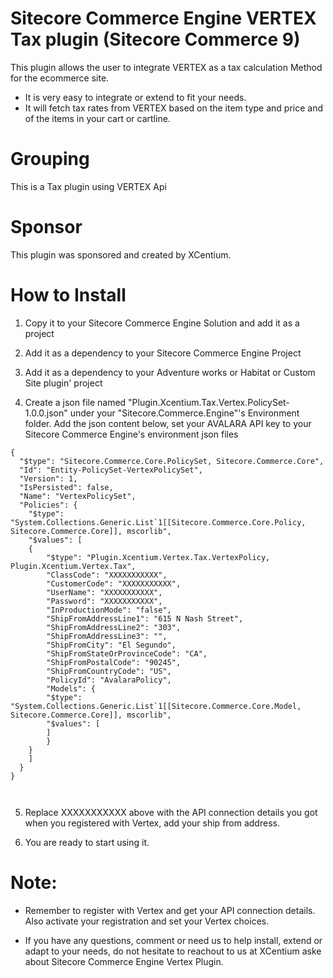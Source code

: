 ﻿
Sitecore Commerce Engine VERTEX Tax plugin (Sitecore Commerce 9)
======================================

This plugin allows the user to integrate VERTEX as a tax calculation Method for the ecommerce site. 
- It is very easy to integrate or extend to fit your needs.
- It will fetch tax rates from VERTEX based on the item type and price and of the items in your cart or cartline.


Grouping
========
This is a Tax plugin using VERTEX Api

Sponsor
=======
This plugin was sponsored and created by XCentium.

How to Install
==============

1. Copy it to your Sitecore Commerce Engine Solution and add it as a project 

2. Add it as a dependency to your Sitecore Commerce Engine Project

3. Add it as a dependency to your Adventure works or Habitat or Custom Site plugin' project

4. Create a json file named "Plugin.Xcentium.Tax.Vertex.PolicySet-1.0.0.json" under your "Sitecore.Commerce.Engine"'s Environment folder. Add the json content below, set your AVALARA API key to your Sitecore Commerce Engine's environment json files

```
{
  "$type": "Sitecore.Commerce.Core.PolicySet, Sitecore.Commerce.Core",
  "Id": "Entity-PolicySet-VertexPolicySet",
  "Version": 1,
  "IsPersisted": false,
  "Name": "VertexPolicySet",
  "Policies": {
    "$type": "System.Collections.Generic.List`1[[Sitecore.Commerce.Core.Policy, Sitecore.Commerce.Core]], mscorlib",
    "$values": [
    {
        "$type": "Plugin.Xcentium.Vertex.Tax.VertexPolicy, Plugin.Xcentium.Vertex.Tax",
        "ClassCode": "XXXXXXXXXXX",
        "CustomerCode": "XXXXXXXXXXX",
        "UserName": "XXXXXXXXXXX",
        "Password": "XXXXXXXXXXX",
        "InProductionMode": "false",
        "ShipFromAddressLine1": "615 N Nash Street",
        "ShipFromAddressLine2": "303",
        "ShipFromAddressLine3": "",
        "ShipFromCity": "El Segundo",
        "ShipFromStateOrProvinceCode": "CA",
        "ShipFromPostalCode": "90245",
        "ShipFromCountryCode": "US",
        "PolicyId": "AvalaraPolicy",
        "Models": {
        "$type": "System.Collections.Generic.List`1[[Sitecore.Commerce.Core.Model, Sitecore.Commerce.Core]], mscorlib",
        "$values": [
        ]
        }
    }
    ]
  }
}



```

5. Replace XXXXXXXXXXX above with the API connection details you got when you registered with Vertex,  add your ship from address.


6. You are ready to start using it. 

Note:
=====
- Remember to register with Vertex and get your API connection details. Also activate your registration and set your Vertex choices.

- If you have any questions, comment or need us to help install, extend or adapt to your needs, do not hesitate to reachout to us at XCentium aske about Sitecore Commerce Engine Vertex Plugin.






